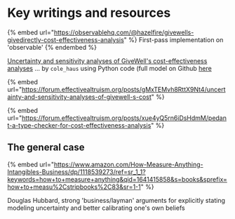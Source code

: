 # Key writings and resources

{% embed url="https://observablehq.com/@hazelfire/givewells-givedirectly-cost-effectiveness-analysis" %}
First-pass implementation on 'observable'
{% endembed %}

[Uncertainty and sensitivity analyses of GiveWell's cost-effectiveness analyses](https://forum.effectivealtruism.org/posts/gMxTEMvh8RttX9Nt4/uncertainty-and-sensitivity-analyses-of-givewell-s-cost) ... by `cole_haus` using Python code (full model on Github [here](https://github.com/colehaus/givewell-analysis)

{% embed url="https://forum.effectivealtruism.org/posts/gMxTEMvh8RttX9Nt4/uncertainty-and-sensitivity-analyses-of-givewell-s-cost" %}

{% embed url="https://forum.effectivealtruism.org/posts/xue4yQ5rn6iDsHdmM/pedant-a-type-checker-for-cost-effectiveness-analysis" %}

##

## The general case

{% embed url="https://www.amazon.com/How-Measure-Anything-Intangibles-Business/dp/1118539273/ref=sr_1_1?keywords=how+to+measure+anything&qid=1641415858&s=books&sprefix=how+to+measu%2Cstripbooks%2C83&sr=1-1" %}

Douglas Hubbard, strong 'business/layman' arguments for explicitly stating modeling uncertainty and better calibrating one's own beliefs
